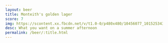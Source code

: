 ```yaml
---
layout: beer
title: Monteith's golden lager
score: 7
img: https://scontent.xx.fbcdn.net/v/t1.0-0/p480x480/10456077_10152534300758745_7454080799516274626_n.jpg?oh=44c80205ce1e24fa68b999cba5820102&oe=5916F10B
desc: What you want on a summer afternoon
permalink: /beer/:title.html
---
```

